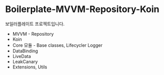 # Boilerplate-MVVM-Repository-Koin
보일러플레이트 프로젝트입니다.

- MVVM - Repository
- Koin
- Core 모듈 - Base classes, Lifecycler Logger
- DataBinding
- LiveData
- LeakCanary
- Extensions, Utils
